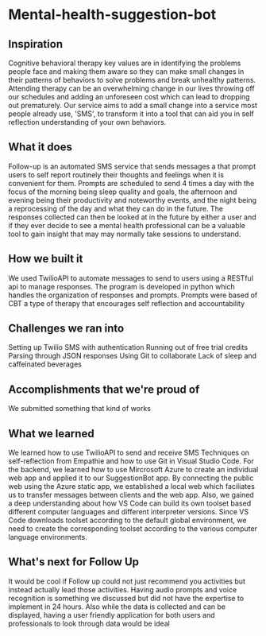 # Mental-health-suggestion-bot
## Inspiration
Cognitive behavioral therapy key values are in identifying the problems people face and making them aware so they can make small changes in their patterns of behaviors to solve problems and break unhealthy patterns. Attending therapy can be an overwhelming change in our lives throwing off our schedules and adding an unforeseen cost which can lead to dropping out prematurely. Our service aims to add a small change into a service most people already use, 'SMS', to transform it into a tool that can aid you in self reflection understanding of your own behaviors. 

## What it does
Follow-up is an automated SMS service that sends messages a that prompt users to self report routinely their thoughts and feelings when it is convenient for them. Prompts are scheduled to send 4 times a day with the focus of the morning being sleep quality and goals, the afternoon and evening being their productivity and noteworthy events, and the night being a reprocessing of the day and what they can do in the future. The responses collected can then be looked at in the future by either a user and if they ever decide to see a mental health professional can be a valuable tool to gain insight that may may normally take sessions to understand.

## How we built it
We used TwilioAPI to automate messages to send to users using a RESTful api to manage responses. The program is developed in python which handles the organization of responses and prompts. Prompts were based of CBT a type of therapy that encourages self reflection and accountability

## Challenges we ran into
Setting up Twilio SMS with authentication
Running out of free trial credits
Parsing through JSON responses
Using Git to collaborate
Lack of sleep and caffeinated beverages

## Accomplishments that we're proud of
We submitted something that kind of works

## What we learned
We learned how to use TwilioAPI to send and receive SMS 
Techniques on self-reflection from Empathie and how to use Git in Visual Studio Code.
For the backend, we learned how to use Mircrosoft Azure to create an individual web app and applied it to our SuggestionBot app. By connecting the public web using the Azure static app, we established a local web which faciliates us to transfer messages between clients and the web app.
Also, we gained a deep understanding about how VS Code can build its own toolset based different computer languages and different interpreter versions.
Since VS Code downloads toolset according to the default global environment, we need to create the corresponding toolset according to the various computer language environments.

## What's next for Follow Up
It would be cool if Follow up could not just recommend you activities but instead actually lead those activities. Having audio prompts and voice recognition is something we discussed but did not have the expertise to implement in 24 hours. Also while the data is collected and can be displayed, having a user friendly application for both users and professionals to look through data would be ideal
